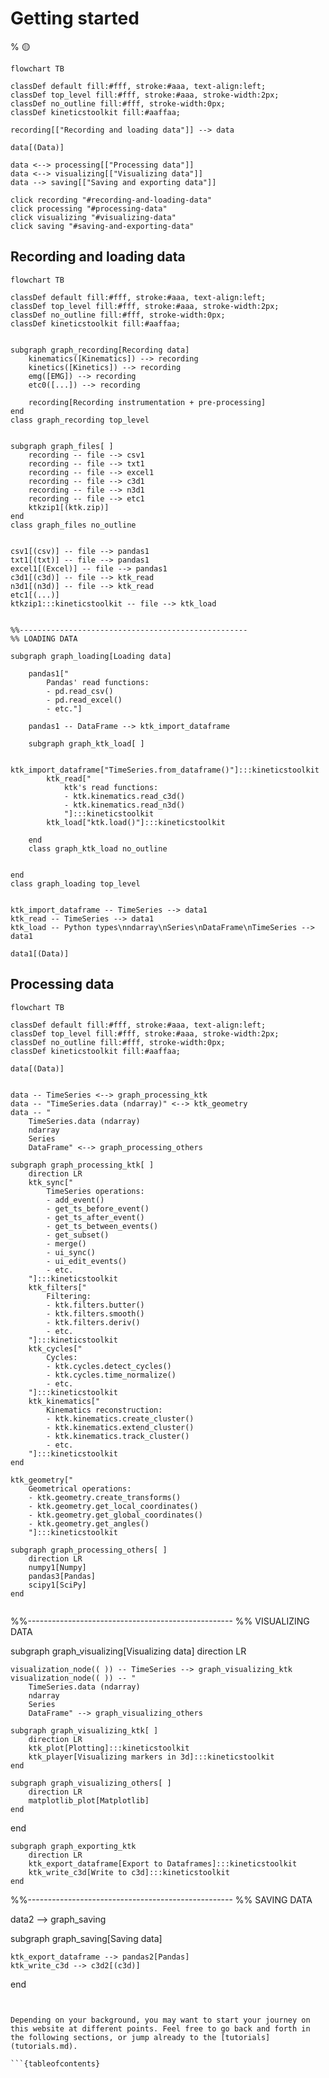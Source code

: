 # Getting started

% 🟡

```{mermaid}
flowchart TB

classDef default fill:#fff, stroke:#aaa, text-align:left;
classDef top_level fill:#fff, stroke:#aaa, stroke-width:2px;
classDef no_outline fill:#fff, stroke-width:0px;
classDef kineticstoolkit fill:#aaffaa;

recording[["Recording and loading data"]] --> data

data[(Data)]

data <--> processing[["Processing data"]]
data <--> visualizing[["Visualizing data"]]
data --> saving[["Saving and exporting data"]]

click recording "#recording-and-loading-data"
click processing "#processing-data"
click visualizing "#visualizing-data"
click saving "#saving-and-exporting-data"

```

## Recording and loading data

```{mermaid}
flowchart TB

classDef default fill:#fff, stroke:#aaa, text-align:left;
classDef top_level fill:#fff, stroke:#aaa, stroke-width:2px;
classDef no_outline fill:#fff, stroke-width:0px;
classDef kineticstoolkit fill:#aaffaa;


subgraph graph_recording[Recording data]
    kinematics([Kinematics]) --> recording
    kinetics([Kinetics]) --> recording
    emg([EMG]) --> recording
    etc0([...]) --> recording

    recording[Recording instrumentation + pre-processing]
end
class graph_recording top_level


subgraph graph_files[ ]
    recording -- file --> csv1
    recording -- file --> txt1
    recording -- file --> excel1
    recording -- file --> c3d1
    recording -- file --> n3d1
    recording -- file --> etc1
    ktkzip1[(ktk.zip)]
end
class graph_files no_outline


csv1[(csv)] -- file --> pandas1
txt1[(txt)] -- file --> pandas1
excel1[(Excel)] -- file --> pandas1
c3d1[(c3d)] -- file --> ktk_read
n3d1[(n3d)] -- file --> ktk_read
etc1[(...)]
ktkzip1:::kineticstoolkit -- file --> ktk_load


%%---------------------------------------------------
%% LOADING DATA

subgraph graph_loading[Loading data]

    pandas1["
        Pandas' read functions:
        - pd.read_csv()
        - pd.read_excel()
        - etc."]
    
    pandas1 -- DataFrame --> ktk_import_dataframe

    subgraph graph_ktk_load[ ]

        ktk_import_dataframe["TimeSeries.from_dataframe()"]:::kineticstoolkit
        ktk_read["
            ktk's read functions:
            - ktk.kinematics.read_c3d()
            - ktk.kinematics.read_n3d()
            "]:::kineticstoolkit
        ktk_load["ktk.load()"]:::kineticstoolkit

    end
    class graph_ktk_load no_outline


end
class graph_loading top_level


ktk_import_dataframe -- TimeSeries --> data1
ktk_read -- TimeSeries --> data1
ktk_load -- Python types\nndarray\nSeries\nDataFrame\nTimeSeries --> data1

data1[(Data)]

```


## Processing data

```{mermaid}
flowchart TB

classDef default fill:#fff, stroke:#aaa, text-align:left;
classDef top_level fill:#fff, stroke:#aaa, stroke-width:2px;
classDef no_outline fill:#fff, stroke-width:0px;
classDef kineticstoolkit fill:#aaffaa;

data[(Data)]


data -- TimeSeries <--> graph_processing_ktk
data -- "TimeSeries.data (ndarray)" <--> ktk_geometry
data -- "
    TimeSeries.data (ndarray)
    ndarray
    Series
    DataFrame" <--> graph_processing_others

subgraph graph_processing_ktk[ ]
    direction LR
    ktk_sync["
        TimeSeries operations:
        - add_event()
        - get_ts_before_event()
        - get_ts_after_event()
        - get_ts_between_events()
        - get_subset()
        - merge()
        - ui_sync()
        - ui_edit_events()
        - etc.
    "]:::kineticstoolkit
    ktk_filters["
        Filtering:
        - ktk.filters.butter()
        - ktk.filters.smooth()
        - ktk.filters.deriv()
        - etc.
    "]:::kineticstoolkit
    ktk_cycles["
        Cycles:
        - ktk.cycles.detect_cycles()
        - ktk.cycles.time_normalize()
        - etc.
    "]:::kineticstoolkit
    ktk_kinematics["
        Kinematics reconstruction:
        - ktk.kinematics.create_cluster()
        - ktk.kinematics.extend_cluster()
        - ktk.kinematics.track_cluster()
        - etc.
    "]:::kineticstoolkit
end

ktk_geometry["
    Geometrical operations:
    - ktk.geometry.create_transforms()
    - ktk.geometry.get_local_coordinates()
    - ktk.geometry.get_global_coordinates()
    - ktk.geometry.get_angles()
    "]:::kineticstoolkit

subgraph graph_processing_others[ ]
    direction LR
    numpy1[Numpy]
    pandas3[Pandas]
    scipy1[SciPy]
end


```
%%---------------------------------------------------
%% VISUALIZING DATA

subgraph graph_visualizing[Visualizing data]
    direction LR
    
    visualization_node(( )) -- TimeSeries --> graph_visualizing_ktk
    visualization_node(( )) -- "
        TimeSeries.data (ndarray)
        ndarray
        Series
        DataFrame" --> graph_visualizing_others

    subgraph graph_visualizing_ktk[ ]
        direction LR
        ktk_plot[Plotting]:::kineticstoolkit
        ktk_player[Visualizing markers in 3d]:::kineticstoolkit
    end

    subgraph graph_visualizing_others[ ]
        direction LR
        matplotlib_plot[Matplotlib]
    end


end

    subgraph graph_exporting_ktk
        direction LR
        ktk_export_dataframe[Export to Dataframes]:::kineticstoolkit
        ktk_write_c3d[Write to c3d]:::kineticstoolkit
    end

%%---------------------------------------------------
%% SAVING DATA


data2 --> graph_saving

subgraph graph_saving[Saving data]



    ktk_export_dataframe --> pandas2[Pandas]
    ktk_write_c3d --> c3d2[(c3d)]

end

```


Depending on your background, you may want to start your journey on this website at different points. Feel free to go back and forth in the following sections, or jump already to the [tutorials](tutorials.md).

```{tableofcontents}
```
